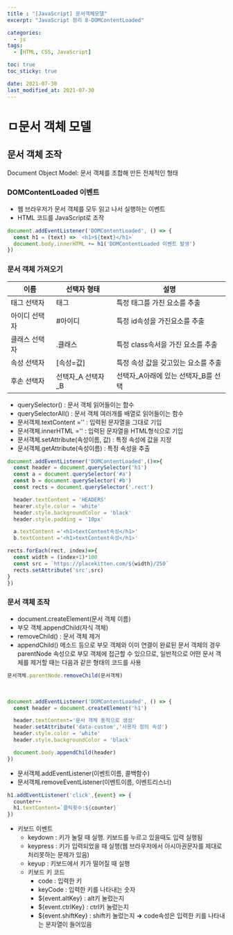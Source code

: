 ```yaml
---
title : "[JavaScript] 문서객체모델"
excerpt: "JavaScript 정리 8-DOMContentLoaded"

categories:
  - js
tags:
  - [HTML, CSS, JavaScript]

toc: true
toc_sticky: true

date: 2021-07-30
last_modified_at: 2021-07-30
---
```

# ㅁ문서 객체 모델

## 문서 객체 조작
  Document Object Model: 문서 객체를 조합해 만든 전체적인 형태

  ### DOMContentLoaded 이벤트
  
  - 웹 브라우저가 문서 객체를 모두 읽고 나서 실행하는 이벤트
  - HTML 코드를 JavaScript로 조작

```js
document.addEventListener('DOMContentLoaded', () => {
  const h1 = (text) => `<h1>${text}</h1>`
  document.body.innerHTML += h1('DOMContentLoaded 이벤트 발생')
})
```

### 문서 객체 가져오기

|이름|선택자 형태|설명|
|---|---|---|
|태그 선택자|태그|특정 태그를 가진 요소를 추출|
|아이디 선택자|#아이디|특정 id속성을 가진요소를 추출|
|클래스 선택자|.클래스|특정 class속서을 가진 요소를 추출|
|속성 선택자|[속성=값]|특정 속성 값을 갖고있는 요소를 추출|
|후손 선택자|선택자_A 선택자_B|선택자_A아래에 있는 선택자_B를 선택|

- querySelector() : 문서 객체 읽어들이는 함수
- querySelectorAll() : 문서 객체 여러개를 배열로 읽어들이는 함수
- 문서객체.textContent ='' : 입력된 문자열을 그대로 기입
- 문서객체.innerHTML ='' : 입력된 문자열을 HTML형식으로 기입
- 문서객체.setAttribute(속성이름, 값) : 특정 속성에 값을 지정
- 문서객체.getAttribute(속성이름) : 특정 속성을 추출

```js
document.addEventListener('DOMContentLoaded',()=>{
  const header = document.querySelector('h1')
  const a = document.querySelector('#a')
  const b = document.querySelector('#b')
  const rects = document.querySelector('.rect')

  header.textContent = 'HEADERS'
  hearer.style.color = 'white'
  header.style.backgroundColor = 'black'
  header.style.padding = '10px'

  a.textContent ='<h1>textContent속성</h1>'
  b.textContent ='<h1>textContent속성</h1>'

rects.forEach(rect, index)=>{
  const width = (index+1)*100
  const src = `https://placekitten.com/${width}/250`
  rects.setAttribute('src',src)
}
})
```

### 문서 객체 조작

- document.createElement(문서 객체 이름)
- 부모 객체.appendChild(자식 객체)
- removeChild() : 문서 객체 제거
- appendChild() 메소드 등으로 부모 객체와 이미 연결이 완료된 문서 객체의 경우 parentNode 속성으로 부모 객체에 접근할 수 있으므로, 일반적으로 어떤 문서 객체를 제거할 때는 다음과 같은 형태의 코드를 사용


```js
문서객체.parentNode.removeChild(문서객체)
```
<br>

```js
document.addEventListener('DOMContentLoaded', () => {
  const header = document.createElement('h1')

  header.textContent='문서 객체 동적으로 생성'
  header.setAttribute('data-custom','사용자 정의 속성')
  header.style.color = 'white'
  header.style.backgroundColor = 'black'

  document.body.appendChild(header)
})
```

- 문서객체.addEventListener(이벤트이름, 콜백함수)
- 문서객체.removeEventListener(이벤트이름, 이벤트리스너)

```js
h1.addEventListener('click',{event} => {
  counter++
  h1.textContent=`클릭횟수:${counter}`
})
```

- 키보드 이벤트
  - keydown : 키가 눌릴 때 실행. 키보드를 누르고 있을때도 입력 실행됨
  - keypress : 키가 입력되었을 때 실행(웹 브라우저에서 아시아권문자를 제대로 처리못하는 문제가 있음)
  - keyup : 키보드에서 키가 떨어질 때 실행
  - 키보드 키 코드
    - code : 입력한 키
    - keyCode : 입력한 키를 나타내는 숫자
    - ${event.altKey} : alt키 눌렀는지
    - ${event.ctrlKey} : ctrl키 눌렀는지
    - ${event.shiftKey} : shift키 눌렀는지
      **→** code속성은 입력한 키를 나타내는 문자열이 들어있음

